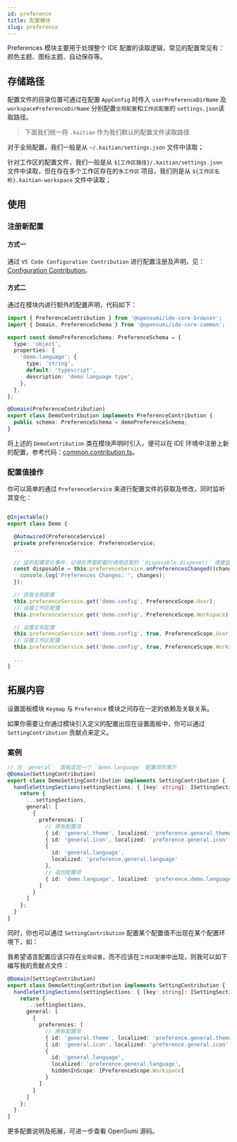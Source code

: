```yaml
---
id: preference
title: 配置模块
slug: preference
---
```


Preferences 模块主要用于处理整个 IDE 配置的读取逻辑，常见的配置常见有：颜色主题、图标主题、自动保存等。

## 存储路径

配置文件的目录位置可通过在配置 `AppConfig` 时传入 `userPreferenceDirName` 及 `workspacePreferenceDirName` 分别配置`全局配置`和`工作区配置`的 `settings.json`读取路径。

> 下面我们统一将 `.kaitian` 作为我们默认的配置文件读取路径

对于全局配置，我们一般是从 `~/.kaitian/settings.json` 文件中读取；

针对工作区的配置文件，我们一般是从 `${工作区路径}/.kaitian/settings.json` 文件中读取，但在存在多个工作区存在的`多工作区` 项目，我们则是从 `${工作区名称}.kaitian-workspace` 文件中读取；

## 使用

### 注册新配置

#### 方式一

通过 `VS Code Configuration Contribution` 进行配置注册及声明，见：[Configuration Contribution](https://code.visualstudio.com/api/references/contribution-points#contributes.configuration)。

#### 方式二

通过在模块内进行额外的配置声明，代码如下：

```ts
import { PreferenceContribution } from '@opensumi/ide-core-browser';
import { Domain, PreferenceSchema } from '@opensumi/ide-core-common';

export const demoPreferenceSchema: PreferenceSchema = {
  type: 'object',
  properties: {
    'demo.language': {
      type: 'string',
      default: 'typescript',
      description: 'demo language type',
    },
  },
};

@Domain(PreferenceContribution)
export class DemoContribution implements PreferenceContribution {
  public schema: PreferenceSchema = demoPreferenceSchema;
}
```

将上述的 `DemoContribution` 类在模块声明时引入，便可以在 IDE 环境中注册上新的配置，参考代码：[common.contribution.ts](https://gitlab.alibaba-inc.com/kaitian/ide-framework/blob/336132bd2a867b1c4af0b96e15886dcf7e1073dc/packages/core-browser/src/common/common.contribution.ts)。

### 配置值操作

你可以简单的通过 `PreferenceService` 来进行配置文件的获取及修改，同时监听其变化：

```ts

@Injectable()
export class Demo {

  @Autowired(PreferenceService)
  private preferenceService: PreferenceService;
  ...

  // 监听配置变化事件，记得在界面卸载时调用这里的 `disposable.dispose()` 清理监听函数
  const disposable = this.preferenceService.onPreferencesChanged((changes) => {
    console.log('Preferences Changes: ', changes);
  });

  // 获取全局配置
  this.preferenceService.get('demo.config', PreferenceScope.User);
  // 设置工作区配置
  this.preferenceService.get('demo.config', PreferenceScope.Workspace);

  // 设置全局配置
  this.preferenceService.set('demo.config', true, PreferenceScope.User);
  // 设置工作区配置
  this.preferenceService.set('demo.config', true, PreferenceScope.Workspace);

  ...
}
```

## 拓展内容

设置面板模块 `Keymap` 与 `Preference` 模块之间存在一定的依赖及关联关系。

如果你需要让你通过模块引入定义的配置出现在设置面板中，你可以通过 `SettingContribution` 贡献点来定义。

### 案例

```ts
// 在 `general`  面板追加一个 `demo.language` 配置项的展示
@Domain(SettingContribution)
export class DemoSettingContribution implements SettingContribution {
  handleSettingSections(settingSections: { [key: string]: ISettingSection[] }) {
    return {
      ...settingSections,
      general: [
        {
          preferences: [
            // 原有配置项
            { id: 'general.theme', localized: 'preference.general.theme' },
            { id: 'general.icon', localized: 'preference.general.icon' },
            {
              id: 'general.language',
              localized: 'preference.general.language'
            },
            // 追加配置项
            { id: 'demo.language', localized: 'preference.demo.language' }
          ]
        }
      ]
    };
  }
}
```

同时，你也可以通过 `SettingContribution` 配置某个配置值不出现在某个配置环境下，如：

我希望语言配置应该只存在`全局设置`，而不应该在`工作区配置`中出现，则我可以如下编写我的贡献点文件：

```ts
@Domain(SettingContribution)
export class DemoSettingContribution implements SettingContribution {
  handleSettingSections(settingSections: { [key: string]: ISettingSection[] }) {
    return {
      ...settingSections,
      general: [
        {
          preferences: [
            // 原有配置项
            { id: 'general.theme', localized: 'preference.general.theme' },
            { id: 'general.icon', localized: 'preference.general.icon' },
            {
              id: 'general.language',
              localized: 'preference.general.language',
              hiddenInScope: [PreferenceScope.Workspace]
            }
          ]
        }
      ]
    };
  }
}
```

更多配置说明及拓展，可进一步查看 OpenSumi 源码。
